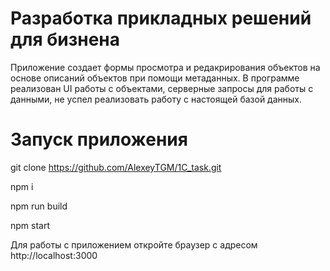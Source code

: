 # Разработка прикладных решений для бизнена

Приложение создает формы просмотра и редакрирования объектов на основе описаний объектов при помощи метаданных.
В программе реализован UI работы с объектами, серверные запросы для работы с данными, не успел реализовать работу с настоящей базой данных.

# Запуск приложения

git clone https://github.com/AlexeyTGM/1C_task.git

npm i

npm run build

npm start


Для работы с приложением откройте браузер с адресом http://localhost:3000
